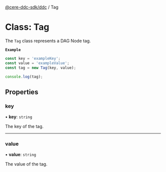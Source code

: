 [@cere-ddc-sdk/ddc](../README.md) / Tag

# Class: Tag

The `Tag` class represents a DAG Node tag.

**`Example`**

```typescript
const key = 'exampleKey';
const value = 'exampleValue';
const tag = new Tag(key, value);

console.log(tag);
```

## Properties

### key

• **key**: `string`

The key of the tag.

___

### value

• **value**: `string`

The value of the tag.
